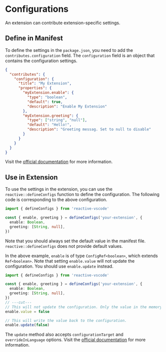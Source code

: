 # Configurations

An extension can contribute extension-specific settings.

## Define in Manifest <NonProprietary />

To define the settings in the `package.json`, you need to add the `contributes.configuration` field. The `configuration` field is an object that contains the configuration settings.

```json
{
  "contributes": {
    "configuration": {
      "title": "My Extension",
      "properties": {
        "myExtension.enable": {
          "type": "boolean",
          "default": true,
          "description": "Enable My Extension"
        },
        "myExtension.greeting": {
          "type": ["string", "null"],
          "default": "Hello!",
          "description": "Greeting messag. Set to null to disable"
        }
      }
    }
  }
}
```

Visit the [official documentation](https://code.visualstudio.com/api/references/contribution-points#contributes.configuration) for more information.

## Use in Extension

To use the settings in the extension, you can use the `reactive::defineConfigs` function to define the configuration. The following code is corresponding to the above configuration.

```ts
import { defineConfigs } from 'reactive-vscode'

const { enable, greeting } = defineConfigs('your-extension', {
  enable: Boolean,
  greeting: [String, null],
})
```

Note that you should always set the default value in the manifest file. `reactive::defineConfigs` does not provide default values.

In the above example, `enable` is of type `ConfigRef<boolean>`, which extends `Ref<boolean>`. Note that setting `enable.value` will not update the configuration. You should use `enable.update` instead.

```ts
import { defineConfigs } from 'reactive-vscode'

const { enable, greeting } = defineConfigs('your-extension', {
  enable: Boolean,
  greeting: [String, null],
})
// ---cut---
// This will not update the configuration. Only the value in the memory is changed.
enable.value = false

// This will write the value back to the configuration.
enable.update(false)
```

The `update` method also accepts `configurationTarget` and `overrideInLanguage` options. Visit the [official documentation](https://code.visualstudio.com/api/references/vscode-api#WorkspaceConfiguration.update) for more information.
